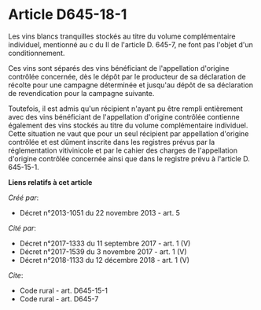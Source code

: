 # Article D645-18-1

Les vins blancs tranquilles stockés au titre du volume complémentaire individuel, mentionné au c du II de l'article D. 645-7,
ne font pas l'objet d'un conditionnement. 

Ces vins sont séparés des vins bénéficiant de l'appellation d'origine contrôlée concernée, dès le dépôt par le producteur de
sa déclaration de récolte pour une campagne déterminée et jusqu'au dépôt de sa déclaration de revendication pour la campagne
suivante. 

Toutefois, il est admis qu'un récipient n'ayant pu être rempli entièrement avec des vins bénéficiant de l'appellation
d'origine contrôlée contienne également des vins stockés au titre du volume complémentaire individuel. Cette situation ne
vaut que pour un seul récipient par appellation d'origine contrôlée et est dûment inscrite dans les registres prévus par la
réglementation vitivinicole et par le cahier des charges de l'appellation d'origine contrôlée concernée ainsi que dans le
registre prévu à l'article D. 645-15-1.

**Liens relatifs à cet article**

_Créé par_:

  - Décret n°2013-1051 du 22 novembre 2013 - art. 5

_Cité par_:

  - Décret n°2017-1333 du 11 septembre 2017 - art. 1 (V)
  - Décret n°2017-1539 du 3 novembre 2017 - art. 1 (V)
  - Décret n°2018-1133 du 12 décembre 2018 - art. 1 (V)

_Cite_:

  - Code rural - art. D645-15-1
  - Code rural - art. D645-7
